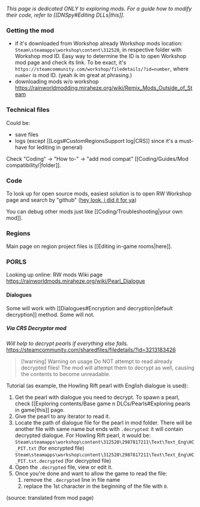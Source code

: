 *This page is dedicated ONLY to exploring mods. For a guide how to modify their code, refer to [[DNSpy#Editing DLLs|this]].*


### Getting the mod
- if it's downloaded from Workshop already
Workshop mods location:
`Steam\steamapps\workshop\content\312520`, in respective folder with Workshop mod ID.
Easy way to determine the ID is to open Workshop mod page and check its link. To be exact, it's
`https://steamcommunity.com/workshop/filedetails/?id=number`,
where `number` is mod ID. (yeah ik im great at phrasing.)
- downloading mods w/o workshop
https://rainworldmodding.miraheze.org/wiki/Remix_Mods_Outside_of_Steam

### Technical files
Could be:
- save files
- logs (except [[Logs#CustomRegionsSupport log|CRS]] since it's a must-have for lediting in general)

Check "Coding" -> "How to-" -> "add mod compat" [[Coding/Guides/Mod compatibility/|folder]].
### Code
To look up for open source mods, easiest solution is to open RW Workshop page and search by "github" ([hey look, i did it for ya](https://steamcommunity.com/workshop/browse/?appid=312520&searchtext=github))

You can debug other mods just like [[Coding/Troubleshooting|your own mod]].
### Regions
Main page on region project files is [[Editing in-game rooms|here]].

### PORLS
Looking up online: RW mods Wiki page
https://rainworldmods.miraheze.org/wiki/Pearl_Dialogue
#### Dialogues
Some will work with [[Dialogues#Encryption and decryption|default decryption]] method. Some will not.
##### Via CRS Decryptor mod
*Will help to decrypt pearls if everything else fails.*
https://steamcommunity.com/sharedfiles/filedetails/?id=3213183426

>[!warning] Warning on usage
> Do NOT attempt to read already decrypted files! The mod will attempt them to decrypt as well, causing the contents to become unreadable.

Tutorial (as example, the Howling Rift pearl with English dialogue is used):
1. Get the pearl with dialogue you need to decrypt.
	To spawn a pearl, check [[Exploring contents/Base game n DLCs/Pearls#Exploring pearls in game|this]] page.
2. Give the pearl to any iterator to read it.
3. Locate the path of dialogue file for the pearl in mod folder. There will be another file with same name but ends with `.decrypted`: it will contain decrypted dialogue.
	For Howling Rift pearl, it would be:
	`Steam\steamapps\workshop\content\312520\2987817211\Text\Text_Eng\HC_PIT.txt` (for encrypted file)
	`Steam\steamapps\workshop\content\312520\2987817211\Text\Text_Eng\HC_PIT.txt.decrypted` (for decrypted file)
4. Open the `.decrypted` file, view or edit it.
5. Once you're done and want to allow the game to read the file:
	1. remove the `.decrypted` line in file name
	2. replace the 1st character in the beginning of the file with `0`.

(source: translated from mod page)